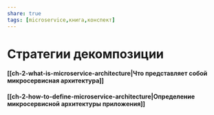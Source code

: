 ```yaml
---
share: true
tags: [microservice,книга,конспект]
---
```

# Стратегии декомпозиции
#### [[ch-2-what-is-microservice-architecture|Что представляет собой микросервисная архитектура]]
#### [[ch-2-how-to-define-microservice-architecture|Определение микросервисной архитектуры приложения]]

